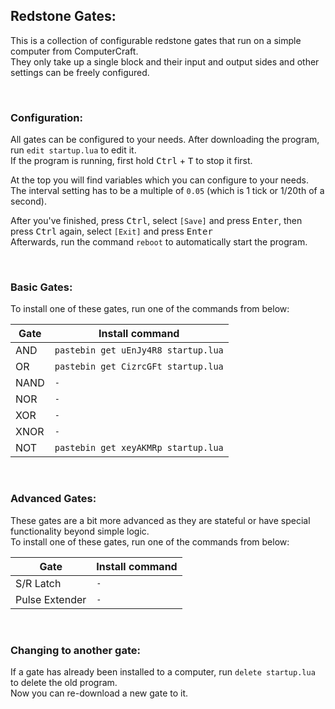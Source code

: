 ## Redstone Gates:
This is a collection of configurable redstone gates that run on a simple computer from ComputerCraft.  
They only take up a single block and their input and output sides and other settings can be freely configured.  

<br>

### Configuration:
All gates can be configured to your needs. After downloading the program, run `edit startup.lua` to edit it.  
If the program is running, first hold <kbd>Ctrl</kbd> + <kbd>T</kbd> to stop it first.  
  
At the top you will find variables which you can configure to your needs.  
The interval setting has to be a multiple of `0.05` (which is 1 tick or 1/20th of a second).  
  
After you've finished, press <kbd>Ctrl</kbd>, select `[Save]` and press <kbd>Enter</kbd>, then press <kbd>Ctrl</kbd> again, select `[Exit]` and press <kbd>Enter</kbd>  
Afterwards, run the command `reboot` to automatically start the program.

<br>

### Basic Gates:
To install one of these gates, run one of the commands from below:

| Gate | Install command |
| --- | --- |
| AND | `pastebin get uEnJy4R8 startup.lua` |
| OR | `pastebin get CizrcGFt startup.lua` |
| NAND | `-` |
| NOR | `-` |
| XOR | `-` |
| XNOR | `-` |
| NOT | `pastebin get xeyAKMRp startup.lua` |

<br>

### Advanced Gates:
These gates are a bit more advanced as they are stateful or have special functionality beyond simple logic.  
To install one of these gates, run one of the commands from below:

| Gate | Install command |
| --- | --- |
| S/R Latch | `-` |
| Pulse Extender | `-` |

<br>

### Changing to another gate:
If a gate has already been installed to a computer, run `delete startup.lua` to delete the old program.  
Now you can re-download a new gate to it.
